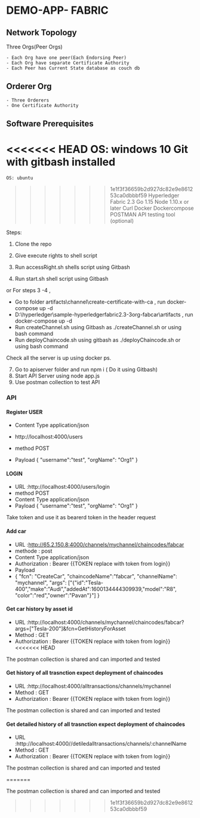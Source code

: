 # DEMO-APP- FABRIC 

## Network Topology

   Three Orgs(Peer Orgs)

    - Each Org have one peer(Each Endorsing Peer)
    - Each Org have separate Certificate Authority
    - Each Peer has Current State database as couch db


## Orderer Org

    - Three Orderers
    - One Certificate Authority

## Software Prerequisites
<<<<<<< HEAD
	OS: windows 10
	Git with gitbash installed
=======
	OS: ubuntu
>>>>>>> 1e1f3f36659b2d927dc82e9e861253ca0dbbbf59
	Hyperledger Fabric 2.3
	Go 1.15
	Node 1.10.x or later
	Curl
	Docker 
	Dockercompose
	POSTMAN API testing tool (optional)

Steps:

1) Clone the repo
2) Give execute rights to shell script 

3) Run accessRight.sh shells script using Gitbash
4) Run start.sh shell script using Gitbash


or For steps 3 -4 , 
   * Go to folder artifacts\channel\create-certificate-with-ca , run docker-compose up -d
   * D:\hyperledger\sample-hyperledgerfabric2.3-3org-fabcar\artifacts , run docker-compose up -d
   * Run createChannel.sh using Gitbash as ./createChannel.sh or using bash command
   * Run deployChaincode.sh using gitbash as ./deployChaincode.sh or using bash command 

Check all the server is up using docker ps.


   
7) Go to apiserver folder and run npm i ( Do it using Gitbash)
8) Start API Server using node app.js 
9) Use postman collection to test API

### API

#### Register USER

* Content Type application/json

* http://localhost:4000/users

* method POST

* Payload
{
	"username":"test",
	"orgName": "Org1"
}


#### LOGIN
* URL :http://localhost:4000/users/login
* method POST
* Content Type application/json
* Payload
	{
		"username":"test",
		"orgName": "Org1"
	}	

 Take token and use it as bearerd token in the  header request

#### Add car
* URL :http://65.2.150.8:4000/channels/mychannel/chaincodes/fabcar
* methode : post
* Content Type application/json
* Authorization : Bearer {{TOKEN replace with token from login}}
* Payload
* {
    "fcn": "CreateCar",
    "chaincodeName":"fabcar",
    "channelName": "mychannel",
   "args": ["{\"id\":\"Tesla-400\",\"make\":\"Audi\",\"addedAt\":1600134444309939,\"model\":\"R8\", \"color\":\"red\",\"owner\":\"Pavan\"}"]
}

#### Get car history by asset id
* URL :http://localhost:4000/channels/mychannel/chaincodes/fabcar?args=["Tesla-200"]&fcn=GetHistoryForAsset
* Method : GET
* Authorization : Bearer {{TOKEN replace with token from login}}
<<<<<<< HEAD

The postman collection is shared and can imported and tested



#### Get  history of all trasnction expect deployment of chaincodes
* URL :http://localhost:4000/alltransactions/channels/mychannel
* Method : GET
* Authorization : Bearer {{TOKEN replace with token from login}}

The postman collection is shared and can imported and tested


#### Get  detailed history of all trasnction expect deployment of chaincodes
* URL :http://localhost:4000//detiledalltransactions/channels/:channelName
* Method : GET
* Authorization : Bearer {{TOKEN replace with token from login}}

The postman collection is shared and can imported and tested


=======

The postman collection is shared and can imported and tested
>>>>>>> 1e1f3f36659b2d927dc82e9e861253ca0dbbbf59


